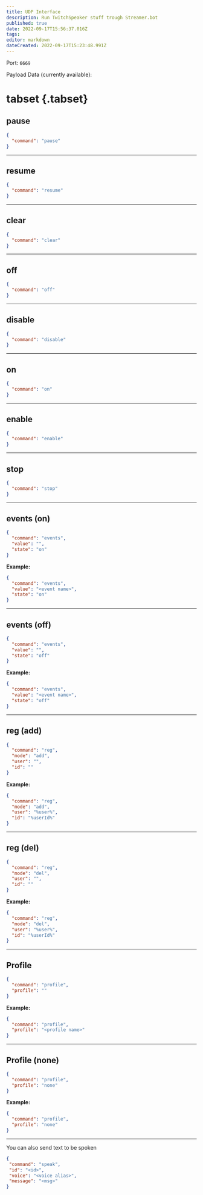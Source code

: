 ```yaml
---
title: UDP Interface
description: Run TwitchSpeaker stuff trough Streamer.bot
published: true
date: 2022-09-17T15:56:37.016Z
tags: 
editor: markdown
dateCreated: 2022-09-17T15:23:48.991Z
---
```


Port: `6669`

Payload Data (currently available):
# tabset {.tabset}
## pause
```json
{
  "command": "pause"
}
```

***

## resume
```json
{
  "command": "resume"
}
```

***

## clear
```json
{
  "command": "clear"
}
```

***

## off
```json
{
  "command": "off"
}
```

***

## disable
```json
{
  "command": "disable"
}
```

***

## on
```json
{
  "command": "on"
}
```

***

## enable
```json
{
  "command": "enable"
}
```

***

## stop
```json
{
  "command": "stop"
}
```

***

## events (on)
```json
{
  "command": "events",
  "value": "",
  "state": "on"
}
```

**Example:**
```json
{
  "command": "events",
  "value": "<event name>",
  "state": "on"
}
```

***

## events (off)
```json
{
  "command": "events",
  "value": "",
  "state": "off"
}
```

**Example:**
```json
{
  "command": "events",
  "value": "<event name>",
  "state": "off"
}
```

***

## reg (add)
```json
{
  "command": "reg",
  "mode": "add",
  "user": "",
  "id": ""
}
```

**Example:**
```json
{
  "command": "reg",
  "mode": "add",
  "user": "%user%",
  "id": "%userId%"
}
```

***

## reg (del)
```json
{
  "command": "reg",
  "mode": "del",
  "user": "",
  "id": ""
}
```

**Example:**
```json
{
  "command": "reg",
  "mode": "del",
  "user": "%user%",
  "id": "%userId%"
}
```

***

## Profile
```json
{
  "command": "profile",
  "profile": ""
}
```

**Example:**
```json
{
  "command": "profile",
  "profile": "<profile name>"
}
```

***

## Profile (none)
```json
{
  "command": "profile", 
  "profile": "none"
}
```

**Example:**
```json
{
  "command": "profile",
  "profile": "none"
}
```

***

You can also send text to be spoken

 ```json
{
  "command": "speak",
  "id": "<id>",
  "voice": "<voice alias>",
  "message": "<msg>"
}
```